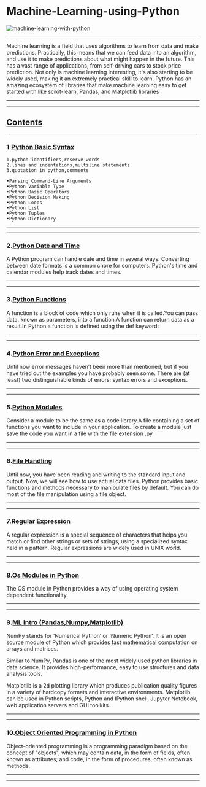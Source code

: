 # Machine-Learning-using-Python
![machine-learning-with-python](https://user-images.githubusercontent.com/29937202/41456775-21aecb7e-709f-11e8-8734-2f9baa51cc72.png)
***
Machine learning is a field that uses algorithms to learn from data and make predictions. Practically, this means that we can feed data into an algorithm, and use it to make predictions about what might happen in the future. This has a vast range of applications, from self-driving cars to stock price prediction. Not only is machine learning interesting, it's also starting to be widely used, making it an extremely practical skill to learn.
Python has an amazing ecosystem of libraries that make machine learning easy to get started with.like scikit-learn, Pandas, and Matplotlib libraries
***
***
## [Contents](https://github.com/sam2702/Machine-Learning-using-Python)
***

### 1.[Python Basic Syntax](https://github.com/sam2702/Machine-Learning-using-Python)

```
1.python identifiers,reserve words
2.lines and indentations,multiline statements
3.quotation in python,comments
```
```
•Parsing Command-Line Arguments
•Python Variable Type
•Python Basic Operators
•Python Decision Making
•Python Loops
•Python List
•Python Tuples
•Python Dictionary
```
***
***
### 2.[Python Date and Time](https://github.com/sam2702/Machine-Learning-using-Python/blob/master/Python%20Date%20and%20Time.py)
A Python program can handle date and time in several ways. Converting between date formats is a common chore for computers. Python's time and calendar modules help track dates and times.
***
***
### 3.[Python Functions](https://github.com/sam2702/Machine-Learning-using-Python/blob/master/function.py)
A function is a block of code which only runs when it is called.You can pass data, known as parameters, into a function.A function can return data as a result.In Python a function is defined using the def keyword:
***
***
### 4.[Python Error and Exceptions](https://github.com/sam2702/Machine-Learning-using-Python/tree/master/Exceptions)
Until now error messages haven’t been more than mentioned, but if you have tried out the examples you have probably seen some. There are (at least) two distinguishable kinds of errors: syntax errors and exceptions.
***
***
### 5.[Python Modules](https://github.com/sam2702/Machine-Learning-using-Python/blob/master/IPYNB/Module.ipynb)
Consider a module to be the same as a code library.A file containing a set of functions you want to include in your application.
To create a module just save the code you want in a file with the file extension .py
***
***
### 6.[File Handling](https://github.com/sam2702/Machine-Learning-using-Python/blob/master/IPYNB/File%20handling.ipynb)
Until now, you have been reading and writing to the standard input and output. Now, we will see how to use actual data files.
Python provides basic functions and methods necessary to manipulate files by default. You can do most of the file manipulation using a file object.
***
***
### 7.[Regular Expression](https://github.com/sam2702/Machine-Learning-using-Python/blob/master/IPYNB/Regular%2Bexpression.ipynb)
A regular expression is a special sequence of characters that helps you match or find other strings or sets of strings, using a specialized syntax held in a pattern. Regular expressions are widely used in UNIX world.
***
***
### 8.[Os Modules in Python](https://github.com/sam2702/Machine-Learning-using-Python/blob/master/IPYNB/OS%2BModule.ipynb)
The OS module in Python provides a way of using operating system dependent functionality.
***
***
### 9.[ML Intro (Pandas,Numpy,Matplotlib)](https://github.com/sam2702/Machine-Learning-using-Python/tree/master/ML)
NumPy stands for ‘Numerical Python’ or ‘Numeric Python’. It is an open source module of Python which provides fast mathematical computation on arrays and matrices.

Similar to NumPy, Pandas is one of the most widely used python libraries in data science. It provides high-performance, easy to use structures and data analysis tools.

Matplotlib is a 2d plotting library which produces publication quality figures in a variety of hardcopy formats and interactive environments. Matplotlib can be used in Python scripts, Python and IPython shell, Jupyter Notebook, web application servers and GUI toolkits.
***
***
### 10.[Object Oriented Programming in Python](https://github.com/sam2702/Machine-Learning-using-Python/tree/master/OOPs)
Object-oriented programming is a programming paradigm based on the concept of "objects", which may contain data, in the form of fields, often known as attributes; and code, in the form of procedures, often known as methods.
***
***
